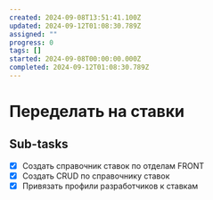 ```yaml
---
created: 2024-09-08T13:51:41.100Z
updated: 2024-09-12T01:08:30.789Z
assigned: ""
progress: 0
tags: []
started: 2024-09-08T00:00:00.000Z
completed: 2024-09-12T01:08:30.789Z
---
```


# Переделать на ставки

## Sub-tasks

- [x] Создать справочник ставок по отделам FRONT
- [x] Создать CRUD по справочнику ставок
- [x] Привязать профили разработчиков к ставкам
